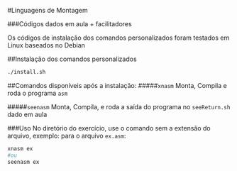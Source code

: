#Linguagens de Montagem


###Códigos dados em aula + facilitadores

Os códigos de instalação dos comandos personalizados foram testados em Linux baseados no Debian

##Instalação dos comandos personalizados

````bash
./install.sh
````

##Comandos disponíveis após a instalação:
#####`xnasm`
Monta, Compila e roda o programa `asm`

#####`seenasm`
Monta, Compila, e roda a saída do programa no `seeReturn.sh` dado em aula

###Uso
No diretório do exercício, use o comando sem a extensão do arquivo, exemplo: para o arquivo `ex.asm`:
````bash
xnasm ex
#ou
seenasm ex
````
